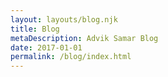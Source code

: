 ```yaml
---
layout: layouts/blog.njk
title: Blog
metaDescription: Advik Samar Blog
date: 2017-01-01
permalink: /blog/index.html
---
```

